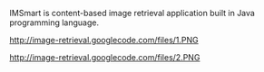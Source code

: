 IMSmart is content-based image retrieval application built in Java programming language.

http://image-retrieval.googlecode.com/files/1.PNG

http://image-retrieval.googlecode.com/files/2.PNG

